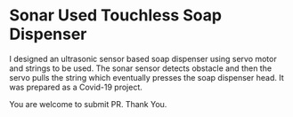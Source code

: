 # Sonar Used Touchless Soap Dispenser

I designed an ultrasonic sensor based soap dispenser using servo motor and strings to be used.
The sonar sensor detects obstacle and then the servo pulls the string which eventually presses the soap dispenser head.
It was prepared as a Covid-19 project.

You are welcome to submit PR.
Thank You.
